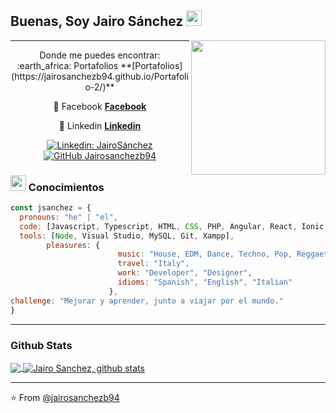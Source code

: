 <h2> Buenas, Soy Jairo Sánchez <img src="https://media.giphy.com/media/du3J3cXyzhj75IOgvA/giphy.gif" width="25"></h2>

<img align='right' src="https://media.giphy.com/media/26xBwdIuRJiAIqHwA/giphy.gif" width="215">

---

<div align="center">Donde me puedes encontrar:</div>

<div align="center">
:earth_africa: Portafolios **[Portafolios](https://jairosanchezb94.github.io/Portafolio-2/)**

:book: Facebook **[Facebook](https://www.facebook.com/jairosanh)**

:blue_heart: Linkedin **[Linkedin](https://www.linkedin.com/in/jairo-s%C3%A1nchez-64416a12b/)**


[![Linkedin: JairoSánchez](https://img.shields.io/badge/-jairosanchez-blue?style=flat-square&logo=Linkedin&logoColor=white&link=https://www.linkedin.com/in/jairo-s%C3%A1nchez-malaga/)](https://www.linkedin.com/in/jairo-s%C3%A1nchez-malaga/)
[![GitHub Jairosanchezb94](https://img.shields.io/github/followers/jairosanchezb94?label=follow&style=social)](https://github.com/jairosanchezb94)

</div>

### <img src="https://media.giphy.com/media/Pm9uJ1OHELY5WEMx4M/giphy.gif" width="25"> Conocimientos  

```javascript
const jsanchez = {
  pronouns: "he" | "el",
  code: [Javascript, Typescript, HTML, CSS, PHP, Angular, React, Ionic, Java],
  tools: [Node, Visual Studio, MySQL, Git, Xampp],
        pleasures: {
                        music: "House, EDM, Dance, Techno, Pop, Reggaeton",
                        travel: "Italy",
                        work: "Developer", "Designer",
                        idioms: "Spanish", "English", "Italian"
                      },
challenge: "Mejorar y aprender, junto a viajar por el mundo."
}
```

---

### Github Stats

<a href="https://github.com/jairosanchezb94">
  <img align="center" src="https://github-readme-stats.vercel.app/api/top-langs/?username=jairosanchezb94&theme=light&hide_langs_below=1" />
</a>

<a href="https://github.com/jairosanchezb94">
 <img align="center" src="https://github-readme-stats.vercel.app/api?username=jairosanchezb94&show_icons=true&theme=light&line_height=27" alt="Jairo Sanchez, github stats"/>
</a>

---

⭐️ From [@jairosanchezb94](https://github.com/jairosanchezb94)
